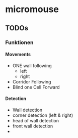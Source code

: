 # micromouse

## TODOs

### Funktionen

#### Movements

- ONE wall following
    - left
    - right
- Corridor Following
- Blind one Cell Forward

#### Detection
- Wall detection
- corner detection (left & right)
- head of wall detection
- front wall detection
- 

